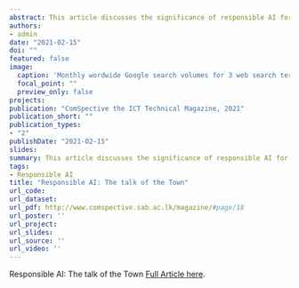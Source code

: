 ```yaml
---
abstract: This article discusses the significance of responsible AI for the protection of humanity in an exceedingly unpredictable future. 
authors:
- admin
date: "2021-02-15"
doi: ""
featured: false
image:
  caption: 'Monthly wordwide Google search volumes for 3 web search terms under all categories, retrieved from Google Trends, December 25, 2020.'
  focal_point: ""
  preview_only: false
projects:
publication: "ComSpective the ICT Technical Magazine, 2021"
publication_short: ""
publication_types:
- "2"
publishDate: "2021-02-15"
slides: 
summary: This article discusses the significance of responsible AI for the protection of humanity in an exceedingly unpredictable future. 
tags:
- Responsible AI
title: "Responsible AI: The talk of the Town" 
url_code: 
url_dataset: 
url_pdf: http://www.comspective.sab.ac.lk/magazine/#page/18
url_poster: ''
url_project: 
url_slides: 
url_source: ''
url_video: ''
---
```

Responsible AI: The talk of the Town [Full Article here](http://www.comspective.sab.ac.lk/magazine/#page/18).
